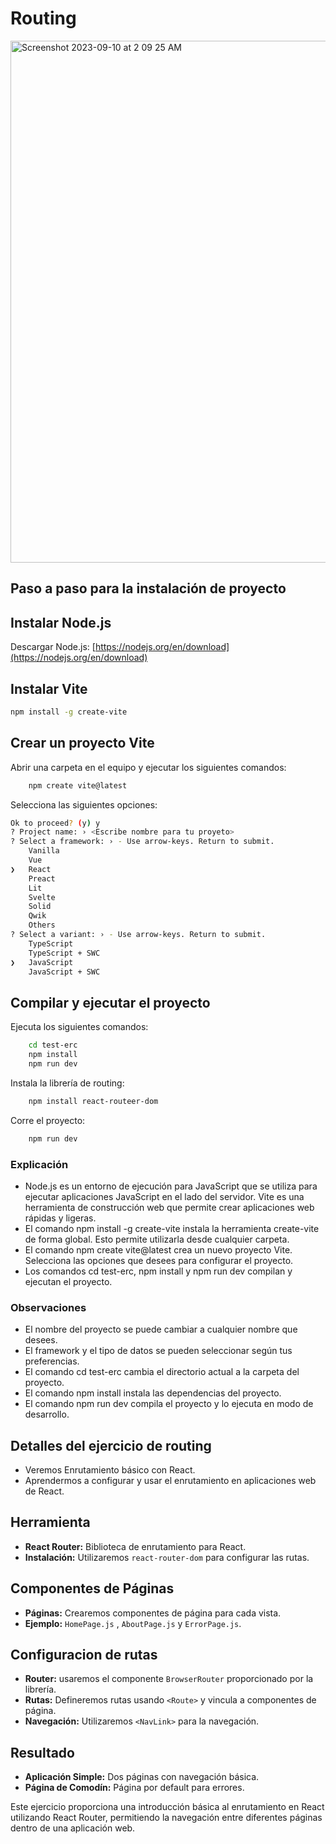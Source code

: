 # Routing

<img width="835" alt="Screenshot 2023-09-10 at 2 09 25 AM" src="https://github.com/contracamilo/react-escuela-robotica-choco/assets/27745159/bf4a91e2-cb60-4934-b003-c77c1a82db38">


## Paso a paso para la instalación de proyecto

## Instalar Node.js
Descargar Node.js: [https://nodejs.org/en/download](https://nodejs.org/en/download)

## Instalar Vite
```bash
npm install -g create-vite
```
## Crear un proyecto Vite

Abrir una carpeta en el equipo y ejecutar los siguientes comandos:

```bash
    npm create vite@latest
```
Selecciona las siguientes opciones:

```bash
Ok to proceed? (y) y
? Project name: › <Escribe nombre para tu proyeto>
? Select a framework: › - Use arrow-keys. Return to submit.
    Vanilla
    Vue
❯   React
    Preact
    Lit
    Svelte
    Solid
    Qwik
    Others
? Select a variant: › - Use arrow-keys. Return to submit.
    TypeScript
    TypeScript + SWC
❯   JavaScript
    JavaScript + SWC
```

## Compilar y ejecutar el proyecto

Ejecuta los siguientes comandos:

```bash
    cd test-erc
    npm install
    npm run dev
```

Instala la librería de routing:

```bash
    npm install react-routeer-dom
```
Corre el proyecto:

```bash
    npm run dev
```

### Explicación
- Node.js es un entorno de ejecución para JavaScript que se utiliza para ejecutar aplicaciones JavaScript en el lado del servidor. Vite es una herramienta de construcción web que permite crear aplicaciones web rápidas y ligeras.
- El comando npm install -g create-vite instala la herramienta create-vite de forma global. Esto permite utilizarla desde cualquier carpeta.
- El comando npm create vite@latest crea un nuevo proyecto Vite. Selecciona las opciones que desees para configurar el proyecto.
- Los comandos cd test-erc, npm install y npm run dev compilan y ejecutan el proyecto.

### Observaciones
- El nombre del proyecto se puede cambiar a cualquier nombre que desees.
- El framework y el tipo de datos se pueden seleccionar según tus preferencias.
- El comando cd test-erc cambia el directorio actual a la carpeta del proyecto.
- El comando npm install instala las dependencias del proyecto.
- El comando npm run dev compila el proyecto y lo ejecuta en modo de desarrollo.

## Detalles del ejercicio de routing

- Veremos Enrutamiento básico con React.
- Aprendermos a configurar y usar el enrutamiento en aplicaciones web de React.

## Herramienta

- **React Router:** Biblioteca de enrutamiento para React.
- **Instalación:** Utilizaremos `react-router-dom` para configurar las rutas.

## Componentes de Páginas

- **Páginas:** Crearemos componentes de página para cada vista.
- **Ejemplo:** `HomePage.js` , `AboutPage.js` y  `ErrorPage.js`.

## Configuracion de rutas

- **Router:** usaremos el componente `BrowserRouter` proporcionado por la librería.
- **Rutas:** Defineremos rutas usando `<Route>` y vincula a componentes de página.
- **Navegación:** Utilizaremos `<NavLink>` para la navegación.

## Resultado

- **Aplicación Simple:** Dos páginas con navegación básica.
- **Página de Comodín:** Página por default para errores.

Este ejercicio proporciona una introducción básica al enrutamiento en React utilizando React Router, permitiendo la navegación entre diferentes páginas dentro de una aplicación web.
